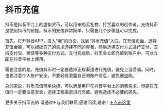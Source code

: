 # 抖币充值

抖币是抖音平台上的虚拟货币，可以用来购买礼物、打赏喜欢的创作者，充值抖币是使用抖币的前提。抖币的充值非常简单，只需要几个步骤就可以完成。

首先，打开抖音APP，进入“我”的页面，找到“抖币充值”入口。在充值页面，选择充值金额，可以根据自己的需求选择不同的套餐，然后选择支付方式进行支付，支持支付宝、微信等多种支付方式。支付完成后，抖币会立即充值到账户中，可以立即在抖音平台上使用。

需要注意的是，充值抖币时一定要选择正规渠道进行充值，避免上当受骗。同时，也要注意个人账户安全，不要轻易泄露自己的账户信息，避免被盗刷。

总的来说，抖币充值简单快捷，可以满足用户在抖音平台上的消费需求，但是在充值时一定要注意安全，选择正规渠道进行充值，避免造成不必要的损失。

更多关于抖币充值 请通过✈与我们联系,感谢阅读,谢谢！[✈点击这里](https://t.me/pt99bot)